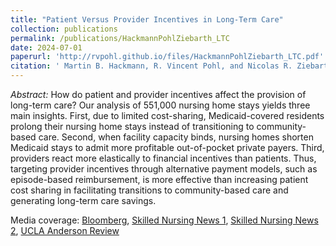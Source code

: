 ```yaml
---
title: "Patient Versus Provider Incentives in Long-Term Care"
collection: publications
permalink: /publications/HackmannPohlZiebarth_LTC
date: 2024-07-01
paperurl: 'http://rvpohl.github.io/files/HackmannPohlZiebarth_LTC.pdf'
citation: ' Martin B. Hackmann, R. Vincent Pohl, and Nicolas R. Ziebarth. 2024. “Patient Versus Provider Incentives in Long-Term Care.” <i>American Economic Journal: Applied Economics</i>, 16(3), 178–218.'
---
```

<i>Abstract:</i> How do patient and provider incentives affect the provision of long-term care? Our analysis of 551,000 nursing home stays yields three main insights. First, due to limited cost-sharing, Medicaid-covered residents prolong their nursing home stays instead of transitioning to community-based care. Second, when facility capacity binds, nursing homes shorten Medicaid stays to admit more profitable out-of-pocket private payers. Third, providers react more elastically to financial incentives than patients. Thus, targeting provider incentives through alternative payment models, such as episode-based reimbursement, is more effective than increasing patient cost sharing in facilitating transitions to community-based care and generating long-term care savings.

Media coverage: [Bloomberg](https://www.bloomberg.com/opinion/articles/2018-10-31/health-care-to-lower-costs-empower-providers-not-consumers?srnd=opinion), [Skilled Nursing News 1](https://skillednursingnews.com/2018/10/medicaid-overpays-nursing-homes-1b-per-year-study-suggests/), [Skilled Nursing News 2](https://skillednursingnews.com/2023/10/how-paying-nursing-homes-upfront-fees-for-new-patients-could-drive-medicaid-savings/), [UCLA Anderson Review](https://anderson-review.ucla.edu/a-nudge-to-reduce-the-government-tab-for-nursing-home-care/)
